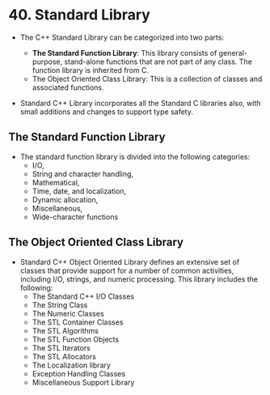 # 40. Standard Library

- The C++ Standard Library can be categorized into two parts:
	- **The Standard Function Library**: This library consists of general-purpose, stand-alone functions that are not part of any class. The function library is inherited from C.
	- The Object Oriented Class Library: This is a collection of classes and associated functions.

- Standard C++ Library incorporates all the Standard C libraries also, with small additions and changes to support type safety.

## The Standard Function Library

- The standard function library is divided into the following categories:
	- I/O,
	- String and character handling,
	- Mathematical,
	- Time, date, and localization,
	- Dynamic allocation,
	- Miscellaneous,
	- Wide-character functions

## The Object Oriented Class Library

- Standard C++ Object Oriented Library defines an extensive set of classes that provide support for a number of common activities, including I/O, strings, and numeric processing. This library includes the following:
	- The Standard C++ I/O Classes
	- The String Class
	- The Numeric Classes
	- The STL Container Classes
	- The STL Algorithms
	- The STL Function Objects
	- The STL Iterators
	- The STL Allocators
	- The Localization library
	- Exception Handling Classes
	- Miscellaneous Support Library